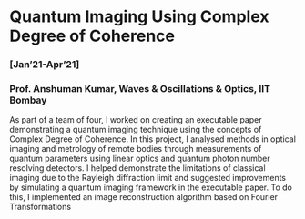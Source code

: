 # Quantum Imaging Using Complex Degree of Coherence 
### [Jan’21-Apr’21]
### Prof. Anshuman Kumar, Waves & Oscillations & Optics, IIT Bombay
As part of a team of four, I worked on creating an executable paper demonstrating a quantum imaging technique using the concepts of Complex Degree of Coherence.
In this project, I analysed methods in optical imaging and metrology of remote bodies through measurements of quantum parameters using linear optics and quantum photon number resolving detectors.
I helped demonstrate the limitations of classical imaging due to the Rayleigh diffraction limit and suggested improvements by simulating a quantum imaging framework in the executable paper. To do this, I implemented an image reconstruction algorithm based on Fourier Transformations
